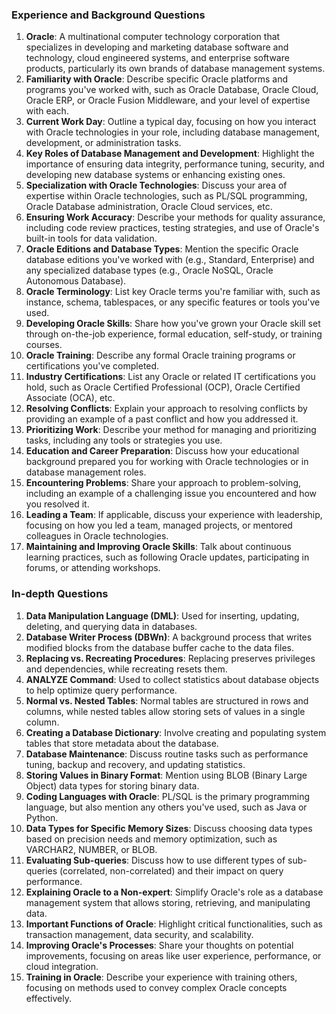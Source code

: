 ### Experience and Background Questions

1. **Oracle**: A multinational computer technology corporation that specializes in developing and marketing database software and technology, cloud engineered systems, and enterprise software products, particularly its own brands of database management systems.
2. **Familiarity with Oracle**: Describe specific Oracle platforms and programs you've worked with, such as Oracle Database, Oracle Cloud, Oracle ERP, or Oracle Fusion Middleware, and your level of expertise with each.
3. **Current Work Day**: Outline a typical day, focusing on how you interact with Oracle technologies in your role, including database management, development, or administration tasks.
4. **Key Roles of Database Management and Development**: Highlight the importance of ensuring data integrity, performance tuning, security, and developing new database systems or enhancing existing ones.
5. **Specialization with Oracle Technologies**: Discuss your area of expertise within Oracle technologies, such as PL/SQL programming, Oracle Database administration, Oracle Cloud services, etc.
6. **Ensuring Work Accuracy**: Describe your methods for quality assurance, including code review practices, testing strategies, and use of Oracle's built-in tools for data validation.
7. **Oracle Editions and Database Types**: Mention the specific Oracle database editions you've worked with (e.g., Standard, Enterprise) and any specialized database types (e.g., Oracle NoSQL, Oracle Autonomous Database).
8. **Oracle Terminology**: List key Oracle terms you're familiar with, such as instance, schema, tablespaces, or any specific features or tools you've used.
9. **Developing Oracle Skills**: Share how you've grown your Oracle skill set through on-the-job experience, formal education, self-study, or training courses.
10. **Oracle Training**: Describe any formal Oracle training programs or certifications you've completed.
11. **Industry Certifications**: List any Oracle or related IT certifications you hold, such as Oracle Certified Professional (OCP), Oracle Certified Associate (OCA), etc.
12. **Resolving Conflicts**: Explain your approach to resolving conflicts by providing an example of a past conflict and how you addressed it.
13. **Prioritizing Work**: Describe your method for managing and prioritizing tasks, including any tools or strategies you use.
14. **Education and Career Preparation**: Discuss how your educational background prepared you for working with Oracle technologies or in database management roles.
15. **Encountering Problems**: Share your approach to problem-solving, including an example of a challenging issue you encountered and how you resolved it.
16. **Leading a Team**: If applicable, discuss your experience with leadership, focusing on how you led a team, managed projects, or mentored colleagues in Oracle technologies.
17. **Maintaining and Improving Oracle Skills**: Talk about continuous learning practices, such as following Oracle updates, participating in forums, or attending workshops.

### In-depth Questions

1. **Data Manipulation Language (DML)**: Used for inserting, updating, deleting, and querying data in databases.
2. **Database Writer Process (DBWn)**: A background process that writes modified blocks from the database buffer cache to the data files.
3. **Replacing vs. Recreating Procedures**: Replacing preserves privileges and dependencies, while recreating resets them.
4. **ANALYZE Command**: Used to collect statistics about database objects to help optimize query performance.
5. **Normal vs. Nested Tables**: Normal tables are structured in rows and columns, while nested tables allow storing sets of values in a single column.
6. **Creating a Database Dictionary**: Involve creating and populating system tables that store metadata about the database.
7. **Database Maintenance**: Discuss routine tasks such as performance tuning, backup and recovery, and updating statistics.
8. **Storing Values in Binary Format**: Mention using BLOB (Binary Large Object) data types for storing binary data.
9. **Coding Languages with Oracle**: PL/SQL is the primary programming language, but also mention any others you've used, such as Java or Python.
10. **Data Types for Specific Memory Sizes**: Discuss choosing data types based on precision needs and memory optimization, such as VARCHAR2, NUMBER, or BLOB.
11. **Evaluating Sub-queries**: Discuss how to use different types of sub-queries (correlated, non-correlated) and their impact on query performance.
12. **Explaining Oracle to a Non-expert**: Simplify Oracle's role as a database management system that allows storing, retrieving, and manipulating data.
13. **Important Functions of Oracle**: Highlight critical functionalities, such as transaction management, data security, and scalability.
14. **Improving Oracle's Processes**: Share your thoughts on potential improvements, focusing on areas like user experience, performance, or cloud integration.
15. **Training in Oracle**: Describe your experience with training others, focusing on methods used to convey complex Oracle concepts effectively.
